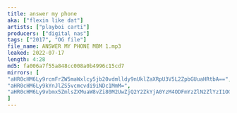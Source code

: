 ```yaml
---
title: answer my phone
aka: ["flexin like dat"]
artists: ["playboi carti"]
producers: ["digital nas"]
tags: ["2017", "OG file"]
file_name: ANSWER MY PHONE MBM 1.mp3
leaked: 2022-07-17
length: 4:28
md5: fa006a7f55a848cc008a0b4996c15cd7
mirrors: [
"aHR0cHM6Ly9rcmFrZW5maWxlcy5jb20vdmlldy9nUklZaXRpU3V5L2ZpbGUuaHRtbA==",
"aHR0cHM6Ly9kYnJlZS5vcmcvdi9iNDc1MmM=",
"aHR0cHM6Ly9vbmx5ZmlsZXMuaW8vZi80M2UwZjQ2Y2ZkYjA0YzM4ODFmYzZlN2ZlYzI1OGIwOA=="
]
---
```

